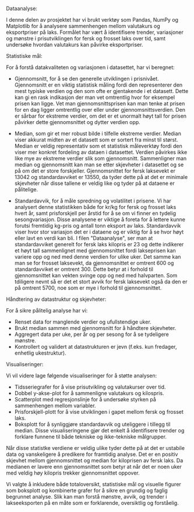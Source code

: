 Dataanalyse:

I denne delen av prosjektet har vi brukt verktøy som Pandas, NumPy og Matplotlib for å analysere sammenhengen mellom valutakurs og eksportpriser på laks. Formålet har vært å identifisere trender, variasjoner og mønstre i prisutviklingen for fersk og frosset laks over tid, samt undersøke hvordan valutakurs kan påvirke eksportpriser.

Statistiske mål:

For å forstå datakvaliteten og variasjonen i datasettet, har vi beregnet:
- Gjennomsnitt, for å se den generelle utviklingen i prisnivået.
    Gjennomsnitt er en viktig statistisk måling fordi den representerer den mest typiske verdien og den som ofte er gjentakende i et datasett. Dette kan gi en rask indikasjon der man vet omtrentlig hvor for eksempel prisen kan ligge. Vet man gjennomsnittsprisen kan man tenke at prisen for en dag ligger omtrentlig over eller under gjennomsnittsverdien. Den er sårbar for ekstreme verdier, om det er et unormalt høyt tall for prisen påvirker dette gjennomsnittet og dytter verdien opp.

- Median, som gir et mer robust bilde i tilfelle ekstreme verdier.
    Median viser akkurat midten av et datasett som er sortert fra minst til størst. Median er veldig representativ som et statistisk måleverktøy fordi den viser mer konkret fordeling av dataen i datasettet. Verdien påvirkes ikke like mye av ekstreme verdier slik som gjennomsnitt. Sammenligner man median og gjennomsnitt kan man se etter skjevheter i datasettet og se på om det er store forskjeller. Gjennomsnittet for fersk laksevekt er 13042 og standardavviket er 13550, da tyder dette på at det er minimale skjevheter når disse tallene er veldig like og tyder på at dataene er pålitelige.
    
- Standardavvik, for å måle spredning og volatilitet i prisene.
Vi har analysert denne statistikken både for kr/kg for fersk og frosset laks hvert år, samt prisforskjell per årstid for å se om vi finner en tydelig sesongvariasjon. Disse analysene er viktige å foreta for å lettere kunne forutsi fremtidig kg-pris og antall tonn eksport av laks. 
    Standardavvik viser hvor stor variasjon det er i dataene og er viktig for å se hvor høyt eller lavt en verdi kan bli. I filen "Dataanalyse", ser man at standardavviket generelt for fersk laks kilopris er 23 og dette indikerer et høyt tall sammenlignet med gjennomsnittet fordi lakseprisen kan variere opp og ned med denne verdien for ulike uker. Det samme kan man se for frosset laksevekt, da gjennomsnittet er omtrent 600 og standardavviket er omtrent 300. Dette betyr at i forhold til gjennomsnittet kan vekten svinge opp og ned med halvparten. Som tdiligere nevnt så er det et stort avvik for fersk laksevekt også da den er på omtrent 5700, noe som er mye i forhold til gjennomsnittet. 


Håndtering av datastruktur og skjevheter:

For å sikre pålitelig analyse har vi:
- Renset data for manglende verdier og ufullstendige uker.
- Brukt median sammen med gjennomsnitt for å håndtere skjevheter.
- Aggregert data per uke, per år og per sesong for å se tydeligere mønstre.
- Kontrollert og validert at datastrukturen er jevn (f.eks. kun fredager, enhetlig ukestruktur).

Visualiseringer:

Vi vil videre lage følgende visualiseringer for å støtte analysen:
- Tidsseriegrafer for å vise prisutvikling og valutakurser over tid.
- Dobbel y-akse-plot for å sammenligne valutakurs og kilospris.
- Scatterplot med regresjonslinje for å undersøke styrken på sammenhengen mellom variabler.
- Prisforskjell-plott for å vise utviklingen i gapet mellom fersk og frosset laks.
- Boksplott for å synliggjøre standardavvik og uteliggere i tillegg til median.
Disse visualiseringene gjør det enkelt å identifisere trender og forklare funnene til både tekniske og ikke-tekniske målgrupper.


Når disse statistke verdiene er veldig ulike tyder dette på at det er ustabile data og vanskeligere å predikere for framtidig analyse.
Det er en positiv skjevhet mellom gjennomsnittet og median for kiloprisen av fersk laks. Da medianen er lavere enn gjennomsnittet som betyr at når det er noen uker med veldig høy kilopris trekker gjennomsnittet oppover.


Vi valgte å inkludere både totaloversikt, statistiske mål og visuelle figurer som boksplott og kombinerte grafer for å sikre en grundig og faglig begrunnet analyse. Slik kan man forstå mønstre, avvik, og trender i lakseeksporten på en måte som er forklarende, oversiktlig og forståelig.


